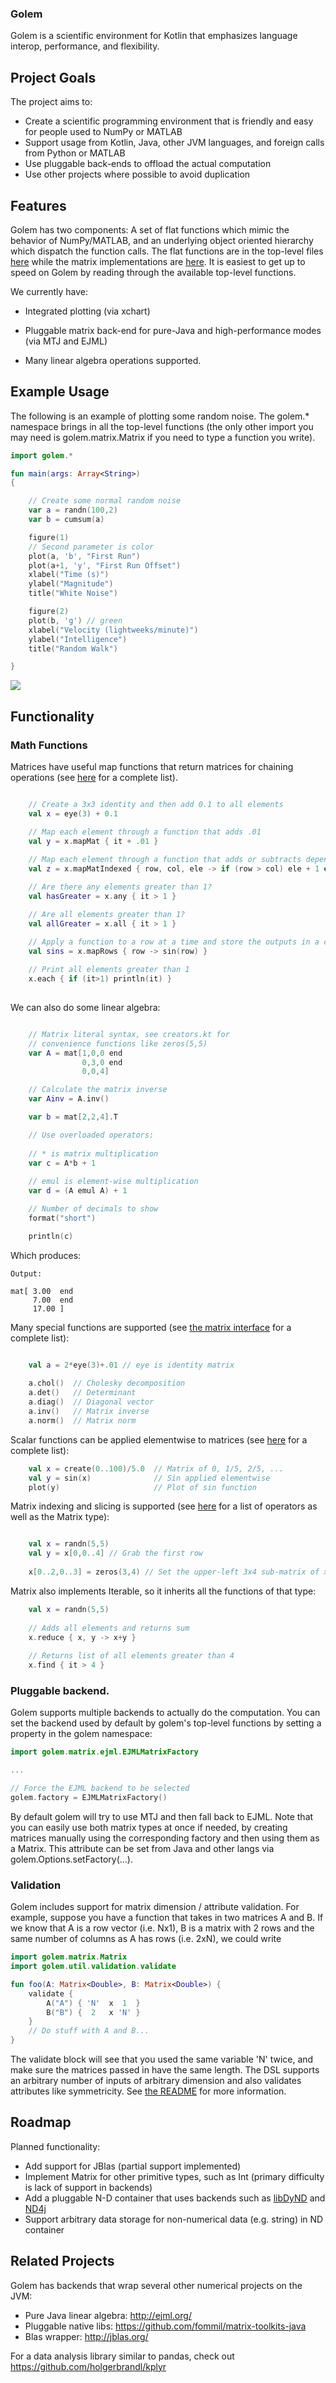 ### Golem

Golem is a scientific environment for Kotlin that emphasizes language interop, performance, and flexibility.

## Project Goals

The project aims to:

- Create a scientific programming environment that is friendly and easy for people used to NumPy or MATLAB
- Support usage from Kotlin, Java, other JVM languages, and foreign calls from Python or MATLAB
- Use pluggable back-ends to offload the actual computation
- Use other projects where possible to avoid duplication

## Features

Golem has two components: A set of flat functions which mimic the behavior of NumPy/MATLAB,
and an underlying object oriented hierarchy which dispatch the function calls. The flat functions are in the
top-level files [here](src/main/golem/) while the matrix implementations are [here](src/main/golem/matrix/).
It is easiest to get up to speed on Golem by reading through the available top-level functions.

We currently have:

- Integrated plotting (via xchart)

- Pluggable matrix back-end for pure-Java and high-performance modes (via MTJ and EJML)

- Many linear algebra operations supported.

## Example Usage

The following is an example of plotting some random noise. The golem.* namespace brings in all the
top-level functions (the only other import you may need is golem.matrix.Matrix if you need to type
  a function you write).

```Kotlin
import golem.*

fun main(args: Array<String>)
{

    // Create some normal random noise
    var a = randn(100,2)
    var b = cumsum(a)

    figure(1)
    // Second parameter is color
    plot(a, 'b', "First Run")
    plot(a+1, 'y', "First Run Offset")
    xlabel("Time (s)")
    ylabel("Magnitude")
    title("White Noise")

    figure(2)
    plot(b, 'g') // green
    xlabel("Velocity (lightweeks/minute)")
    ylabel("Intelligence")
    title("Random Walk")

}
```
![](https://raw.githubusercontent.com/kyonifer/golem/imgs/plotting.png)

## Functionality

### Math Functions
Matrices have useful map functions that return matrices for chaining operations (see [here](src/main/golem/extensions.kt) for a complete list).

```Kotlin

    // Create a 3x3 identity and then add 0.1 to all elements
    val x = eye(3) + 0.1

    // Map each element through a function that adds .01
    val y = x.mapMat { it + .01 }
    
    // Map each element through a function that adds or subtracts depending on the element index
    val z = x.mapMatIndexed { row, col, ele -> if (row > col) ele + 1 else ele - 1 }

    // Are there any elements greater than 1?
    val hasGreater = x.any { it > 1 }

    // Are all elements greater than 1?
    val allGreater = x.all { it > 1 }

    // Apply a function to a row at a time and store the outputs in a contiguous matrix
    val sins = x.mapRows { row -> sin(row) }
    
    // Print all elements greater than 1
    x.each { if (it>1) println(it) }
    
``` 

We can also do some linear algebra:

```Kotlin

    // Matrix literal syntax, see creators.kt for 
    // convenience functions like zeros(5,5)
    var A = mat[1,0,0 end
                0,3,0 end
                0,0,4]

    // Calculate the matrix inverse
    var Ainv = A.inv()

    var b = mat[2,2,4].T

    // Use overloaded operators:
    
    // * is matrix multiplication 
    var c = A*b + 1
    
    // emul is element-wise multiplication
    var d = (A emul A) + 1

    // Number of decimals to show
    format("short")

    println(c)

```

Which produces:

```
Output:

mat[ 3.00  end
     7.00  end
     17.00 ]
```

Many special functions are supported (see [the matrix interface](src/main/golem/matrix/Matrix.kt) for a complete list):

```Kotlin

    val a = 2*eye(3)+.01 // eye is identity matrix
    
    a.chol()  // Cholesky decomposition
    a.det()   // Determinant
    a.diag()  // Diagonal vector
    a.inv()   // Matrix inverse
    a.norm()  // Matrix norm

```

Scalar functions can be applied elementwise to matrices (see [here](src/main/golem/scalarfuncs.kt) for a complete list):

```Kotlin
    val x = create(0..100)/5.0  // Matrix of 0, 1/5, 2/5, ...
    val y = sin(x)              // Sin applied elementwise
    plot(y)                     // Plot of sin function
```

Matrix indexing and slicing is supported (see [here](src/main/golem/operators.kt) for a list of operators as well as the Matrix<T> type):

```Kotlin

    val x = randn(5,5)
    val y = x[0,0..4] // Grab the first row
    
    x[0..2,0..3] = zeros(3,4) // Set the upper-left 3x4 sub-matrix of x to zero

```

Matrix also implements Iterable<T>, so it inherits all the functions of that type:

```Kotlin
    val x = randn(5,5)
    
    // Adds all elements and returns sum
    x.reduce { x, y -> x+y }
    
    // Returns list of all elements greater than 4
    x.find { it > 4 }

```
### Pluggable backend.

Golem supports multiple backends to actually do the computation. You can
set the backend used by default by golem's top-level functions by setting
a property in the golem namespace:

```Kotlin
import golem.matrix.ejml.EJMLMatrixFactory

...

// Force the EJML backend to be selected
golem.factory = EJMLMatrixFactory()

```

By default golem will try to use MTJ and then fall back to EJML. Note
that you can easily use both matrix types at once if needed, by creating
matrices manually using the corresponding factory and then using them
as a Matrix<T>. This attribute can be set from Java and other langs via 
golem.Options.setFactory(...).


### Validation

Golem includes support for matrix dimension / attribute validation. For
example, suppose you have a function that takes in two matrices A and B.
If we know that A is a row vector (i.e. Nx1), B is a matrix with 2 rows
and the same number of columns as A has rows (i.e. 2xN), we could write

```Kotlin
import golem.matrix.Matrix
import golem.util.validation.validate

fun foo(A: Matrix<Double>, B: Matrix<Double>) {
    validate {
        A("A") { 'N'  x  1  }
        B("B") {  2   x 'N' }
    }
    // Do stuff with A and B...
}
```

The validate block will see that you used the same variable 'N' twice, 
and make sure the matrices passed in have the same length. The DSL
supports an arbitrary number of inputs of arbitrary dimension and also
validates attributes like symmetricity. See [the README](https://github.com/kyonifer/golem/tree/master/src/main/golem/util/validation) for more 
information.

## Roadmap

Planned functionality:

* Add support for JBlas (partial support implemented)
* Implement Matrix<T> for other primitive types, such as Int (primary difficulty is lack of support in backends)
* Add a pluggable N-D container that uses backends such as [libDyND](https://github.com/libdynd/libdynd) and [ND4j](http://nd4j.org/)
* Support arbitrary data storage for non-numerical data (e.g. string) in ND container

## Related Projects

Golem has backends that wrap several other numerical projects on the JVM:

* Pure Java linear algebra: http://ejml.org/
* Pluggable native libs: https://github.com/fommil/matrix-toolkits-java
* Blas wrapper: http://jblas.org/

For a data analysis library similar to pandas, check out https://github.com/holgerbrandl/kplyr
